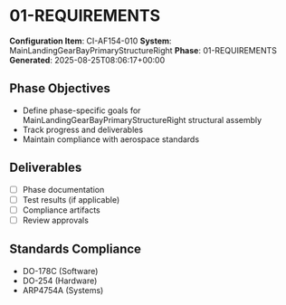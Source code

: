 # 01-REQUIREMENTS

**Configuration Item**: CI-AF154-010
**System**: MainLandingGearBayPrimaryStructureRight
**Phase**: 01-REQUIREMENTS
**Generated**: 2025-08-25T08:06:17+00:00

## Phase Objectives
- Define phase-specific goals for MainLandingGearBayPrimaryStructureRight structural assembly
- Track progress and deliverables
- Maintain compliance with aerospace standards

## Deliverables
- [ ] Phase documentation
- [ ] Test results (if applicable)
- [ ] Compliance artifacts
- [ ] Review approvals

## Standards Compliance
- DO-178C (Software)
- DO-254 (Hardware)
- ARP4754A (Systems)

